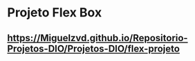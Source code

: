 # Projeto Flex Box
## https://Miguelzvd.github.io/Repositorio-Projetos-DIO/Projetos-DIO/flex-projeto
